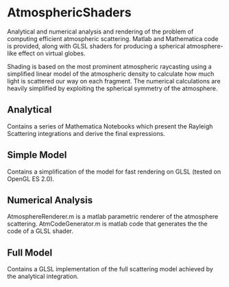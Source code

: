 # AtmosphericShaders

Analytical and numerical analysis and rendering of the problem of computing efficient atmospheric scattering. Matlab and Mathematica code is provided, along with GLSL shaders for producing a spherical atmosphere-like effect on virtual globes.

Shading is based on the most prominent atmospheric raycasting using a simplified linear model of the atmospheric density to calculate how much light is scattered our way on each fragment. The numerical calculations are heavily simplified by exploiting the spherical symmetry of the atmosphere.

## Analytical

Contains a series of Mathematica Notebooks which present the Rayleigh Scattering integrations and derive the final expressions. 

## Simple Model

Contains a simplification of the model for fast rendering on GLSL (tested on OpenGL ES 2.0).

## Numerical Analysis

AtmosphereRenderer.m is a matlab parametric renderer of the atmosphere scattering.
AtmCodeGenerator.m is matlab code that generates the the code of a GLSL shader.

## Full Model

Contains a GLSL implementation of the full scattering model achieved by the analytical integration. 
